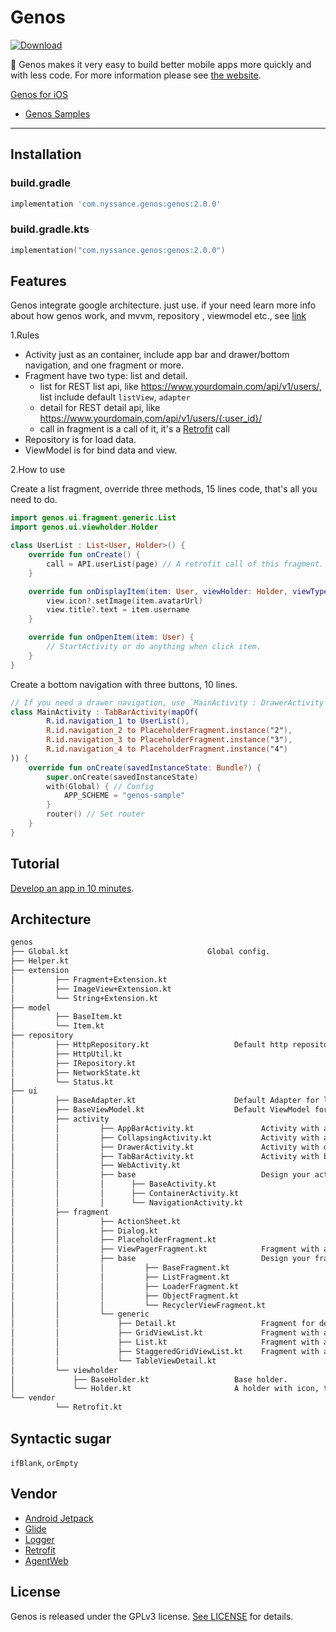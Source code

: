 # Genos

[![Download](https://api.bintray.com/packages/nyssance/maven/genos/images/download.svg)](https://bintray.com/nyssance/maven/genos/_latestVersion)

👊 Genos makes it very easy to build better mobile apps more quickly and with less code.
For more information please see [the website][genos].

[Genos for iOS](https://github.com/nyssance/GenosSwift)

- [Genos Samples](https://github.com/nyssance/genos-samples)

---

## Installation

### build.gradle

```groovy
implementation 'com.nyssance.genos:genos:2.0.0'
```

### build.gradle.kts

```kotlin
implementation("com.nyssance.genos:genos:2.0.0")
```

## Features

Genos integrate google architecture. just use. if your need learn more info about how genos work, and mvvm, repository , viewmodel etc., see [link](https://developer.android.com/topic/libraries/architecture)

1.Rules

- Activity just as an container, include app bar and drawer/bottom navigation, and one fragment or more.
- Fragment have two type: list and detail.
  - list for REST list api, like <https://www.yourdomain.com/api/v1/users/,> list include default `listView`, `adapter`
  - detail for REST detail api, like <https://www.yourdomain,com/api/v1/users/{:user_id}/>
  - call in fragment is a call of it, it's a [Retrofit][retrofit] call
- Repository is for load data.
- ViewModel is for bind data and view.

2.How to use

Create a list fragment, override three methods, 15 lines code, that's all you need to do.

```kotlin
import genos.ui.fragment.generic.List
import genos.ui.viewholder.Holder

class UserList : List<User, Holder>() {
    override fun onCreate() {
        call = API.userList(page) // A retrofit call of this fragment.
    }

    override fun onDisplayItem(item: User, viewHolder: Holder, viewType: Int) {
        view.icon?.setImage(item.avatarUrl)
        view.title?.text = item.username
    }

    override fun onOpenItem(item: User) {
        // StartActivity or do anything when click item.
    }
}
```

Create a bottom navigation with three buttons, 10 lines.

```kotlin
// If you need a drawer navigation, use `MainActivity : DrawerActivity`
class MainActivity : TabBarActivity(mapOf(
        R.id.navigation_1 to UserList(),
        R.id.navigation_2 to PlaceholderFragment.instance("2"),
        R.id.navigation_3 to PlaceholderFragment.instance("3"),
        R.id.navigation_4 to PlaceholderFragment.instance("4")
)) {
    override fun onCreate(savedInstanceState: Bundle?) {
        super.onCreate(savedInstanceState)
        with(Global) { // Config
            APP_SCHEME = "genos-sample"
        }
        router() // Set router
    }
}
```

## Tutorial

[Develop an app in 10 minutes][genos].

## Architecture

```txt
genos
├── Global.kt                               Global config.
├── Helper.kt
├── extension
│         ├── Fragment+Extension.kt
│         ├── ImageView+Extension.kt
│         └── String+Extension.kt
├── model
│         ├── BaseItem.kt
│         └── Item.kt
├── repository
│         ├── HttpRepository.kt                   Default http repository.
│         ├── HttpUtil.kt
│         ├── IRepository.kt
│         ├── NetworkState.kt
│         └── Status.kt
├── ui
│         ├── BaseAdapter.kt                      Default Adapter for list fragment.
│         ├── BaseViewModel.kt                    Default ViewModel for list and detail fragment.
│         ├── activity
│         │         ├── AppBarActivity.kt               Activity with an app bar.
│         │         ├── CollapsingActivity.kt           Activity with a collapsing app bar.
│         │         ├── DrawerActivity.kt               Activity with drawer.
│         │         ├── TabBarActivity.kt               Activity with bottom navigation.
│         │         ├── WebActivity.kt
│         │         ├── base                            Design your activity by extends activity in base.
│         │         │      ├── BaseActivity.kt
│         │         │      ├── ContainerActivity.kt
│         │         │      └── NavigationActivity.kt
│         ├── fragment
│         │         ├── ActionSheet.kt
│         │         ├── Dialog.kt
│         │         ├── PlaceholderFragment.kt
│         │         ├── ViewPagerFragment.kt            Fragment with a view pager.
│         │         ├── base                            Design your fragment by extends fragment in base.
│         │         │         ├── BaseFragment.kt
│         │         │         ├── ListFragment.kt
│         │         │         ├── LoaderFragment.kt
│         │         │         ├── ObjectFragment.kt
│         │         │         └── RecyclerViewFragment.kt
│         │         └── generic
│         │             ├── Detail.kt                   Fragment for detail.
│         │             ├── GridViewList.kt             Fragment with a grid layout, user for grid list.
│         │             ├── List.kt                     Fragment with a linear layout, use for stand list, one item per line.
│         │             ├── StaggeredGridViewList.kt    Fragment with a staggered grid layout, use for waterfall list.
│         │             └── TableViewDetail.kt
│         └── viewholder
│             ├── BaseHolder.kt                   Base holder.
│             └── Holder.kt                       A holder with icon, title, subtitle, accessory.
└── vendor
          └── Retrofit.kt
```

## Syntactic sugar

`ifBlank`, `orEmpty`

## Vendor

- [Android Jetpack](https://developer.android.com/jetpack)
- [Glide](https://github.com/bumptech/glide)
- [Logger](https://github.com/orhanobut/logger)
- [Retrofit][retrofit]
- [AgentWeb](https://github.com/Justson/AgentWeb)

## License

Genos is released under the GPLv3 license. [See LICENSE](https://github.com/nyssance/genos/blob/main/LICENSE) for details.

[genos]: https://nyssance.github.io/genos/
[retrofit]: https://square.github.io/retrofit/
[2]: https://search.maven.org/remote_content?g=com.nyssance.genos&a=genos&v=LATEST
[10]: https://developer.android.com/studio/projects/create-project
[synthetic exported]: https://youtrack.jetbrains.com/issue/KT-22430
